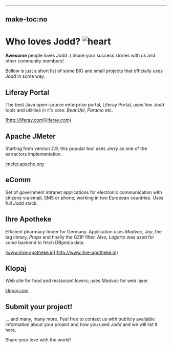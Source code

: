 -----
make-toc:no
-----
# Who loves Jodd? ![heart](gfx/heart.png)

**Awesome** people loves *Jodd* :) Share your success stories with us and other community members!

Bellow is just a short list of some BIG and small projects that officially uses *Jodd* in some way.

<div id="users" markdown="1">

## Liferay Portal

The best Java open-source enterprise portal, Liferay Portal, uses few *Jodd*
tools and utilities in it's core: *BeanUtil*, *Paramo* etc.

[http://liferay.com](liferay.com)

## Apache JMeter

Starting from version 2.9, this popular tool uses *Jerry* as one of the
extractors implementation.

[jmeter.apache.org](http://jmeter.apache.org/)

## eComm

Set of government intranet applications for electronic communication with
citizens via email, SMS or phone; working in two European countries. Uses full
*Jodd* stack.

## Ihre Apotheke

Efficient pharmacy finder for Germany. Application uses *Madvoc*, *Joy*, the
tag library, *Props* and finally the GZIP filter. Also, *Lagarto* was used for
some backend to fetch DBpedia data.

[www.ihre-apotheke.in](http://www.ihre-apotheke.in)

## Klopaj

Web site for food and restaurant lovers; uses *Madvoc* for web layer.

[klopaj.com](http://klopaj.com)

</div>

## Submit your project!

... and many, many more. Feel free to contact us with publicly available information about your project and how you used
*Jodd* and we will list it here.

Share your love with the world!